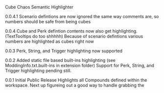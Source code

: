 Cube Chaos Semantic Highlighter

0.0.4.1 Scenario defintions are now ignored the same way comments are, so numbers should be safe from being cubes

0.0.4 Cube and Perk defintion contents now also get highlighting. (TextTooltips do too shhhhh)
Because of scenario defintions various numbers are highlighted as cubes right now 

0.0.3 Perk, String, and Trigger highlighting now supported

0.0.2 Added static file based built-ins highlighting (see ModdingInfo.txt.built-ins in extension folder)
Support for Perk, String, and Trigger highlighting pending still.

0.0.1 Initial Public Release
Highlights all Compounds defined within the workspace.
Next up figureing out a good way to handle grabbing the 